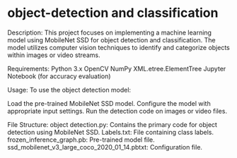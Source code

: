 # object-detection and classification
Description:
This project focuses on implementing a machine learning model using MobileNet SSD for object detection and classification. The model utilizes computer vision techniques to identify and categorize objects within images or video streams.

Requirements:
Python 3.x
OpenCV
NumPy
XML.etree.ElementTree
Jupyter Notebook (for accuracy evaluation)


Usage:
To use the object detection model:

Load the pre-trained MobileNet SSD model.
Configure the model with appropriate input settings.
Run the detection code on images or video files.

File Structure:
object detection.py: Contains the primary code for object detection using MobileNet SSD.
Labels.txt: File containing class labels.
frozen_inference_graph.pb: Pre-trained model file.
ssd_mobilenet_v3_large_coco_2020_01_14.pbtxt: Configuration file.
